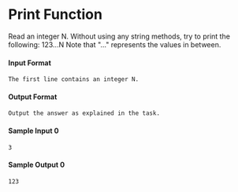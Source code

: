 # Print Function

Read an integer N.
Without using any string methods, try to print the following:
123...N
Note that "..." represents the values in between.

#### Input Format
    The first line contains an integer N.

#### Output Format
    Output the answer as explained in the task.

#### Sample Input 0
    3

#### Sample Output 0
    123